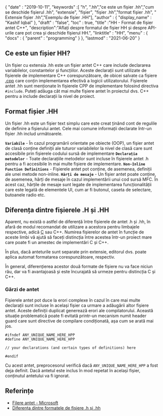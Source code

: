 {
  "date" : "2019-10-11",
  "keywords" :[ "h", ".hh","ce este un fișier .hh","cum se deschide fișierul .hh", "extensie", "fișier", "fișier .hh","format fișier .hh", " Extensie fișier .hh","Exemplu de fișier .HH"],
  "author" : {
    "display_name" : "Kashif Iqbal"
},
  "draft" : "false",
  "toc" : true,
  "title" :"HH - Format de fișier antet C++",
  "description":"Aflați despre formatul de fișier HH și despre API-urile care pot crea și deschide fișierul HH.",
  "linktitle" : "HH",
  "menu" : {
    "docs" : {
      "parent" : "programming"
}
},
  "lastmod" : "2021-06-20"
}

## Ce este un fișier HH?

Un fișier cu extensia .hh este un fișier antet C++ care include declararea variabilelor, constantelor și funcțiilor. Aceste declarații sunt utilizate de fișierele de implementare C++ corespunzătoare, de obicei salvate ca fișiere [.cpp](/ro/programming/cpp/) care conțin implementarea efectivă a logicii utilizatorului. Fișierele antet .hh sunt menționate în fișierele CPP de implementare folosind directiva `#include`. Puteți adăuga cât mai multe fișiere antet în proiectul dvs. C++ pentru a include declarații la nivel de proiect.

## Format fișier .HH

Un fișier .hh este un fișier text simplu care este creat ținând cont de regulile de definire a fișierului antet. Cele mai comune informații declarate într-un fișier .hh includ următoarele.

**`Variabile`** - În cazul programării orientate pe obiecte (OOP), un fișier antet de clasă conține definiții ale tuturor variabilelor la nivel de clasă care sunt accesibile prin fișierele codului sursă de implementare
**`Declarația metodelor`** - Toate declarațiile metodelor sunt incluse în fișierele antet .h pentru a fi accesibile în mai multe fișiere de implementare.
**`Non-Inline Function Definitions`** - Fișierele antet pot conține, de asemenea, definiții ale unei metode non-inline.
**`Hărți de mesaje`** - Un fișier antet poate conține, de asemenea, hărți de mesaje în cazul implementării unui cod sursă MFC. În acest caz, hărțile de mesaje sunt legate de implementarea funcționalității care este legată de elementele UI, cum ar fi butonul, caseta de selectare, butoanele radio etc.

## Diferența dintre fișierele .H și .HH

Aparent, nu există o astfel de diferență între fișierele de antet .h și .hh, în afară de modul recomandat de utilizare a acestora pentru limbajele respective, adică [C](/ro/programming/c/) sau C++. Numirea fișierelor de antet în funcție de aceste limbi vă ajută să faceți distincția între acestea într-un proiect mare care poate fi un amestec de implementări C și C++.

În plus, dacă anteturile sunt separate prin extensie, editorul dvs. poate aplica automat formatarea corespunzătoare, respectiv.

În general, diferențierea acestor două formate de fișiere nu va face niciun rău, dar va fi avantajoasă și este încurajată să urmeze pentru distincția C și C++.

### Gărzi de antet

Fișierele antet pot duce la erori complexe în cazul în care mai multe declarații sunt incluse în același fișier ca urmare a adăugării altor fișiere antet. Aceste definiții duplicat generează erori ale compilatorului. Această situație problematică poate fi evitată printr-un mecanism numit header guard care sunt directive de compilare condiționată, așa cum se arată mai jos.

```
#ifndef ANY_UNIQUE_NAME_HERE_HPP
#define ANY_UNIQUE_NAME_HERE_HPP

// your declarations (and certain types of definitions) here

#endif
```
Cu acest antet, preprocesorul verifică dacă `ANY_UNIQUE_NAME_HERE_HPP` a fost deja definit. Dacă antetul este inclus în mod repetat în același fișier, conținutul antetului va fi ignorat.

## Referințe

* [Filere antet - Microsoft](https://learn.microsoft.com/en-us/cpp/cpp/header-files-cpp?view=msvc-160)
* [Diferența dintre formatele de fișiere .h și .hh](https://stackoverflow.com/questions/10354321/c-reason-why-using-hh-as-extension-for-c-header-files)

